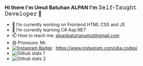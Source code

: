 ### Hi there I'm Umut Batuhan ALPAN I'm 𝚂𝚎𝚕𝚏-𝚃𝚊𝚞𝚐𝚑𝚝 𝙳𝚎𝚟𝚎𝚕𝚘𝚙𝚎𝚛 👋
- 🔭 I’m currently working on Frontend HTML CSS and JS
- 🌱 I’m currently learning C# Asp.NET
- 📫 How to reach me: alpanbatuhanumut@gmail.com
- 😄 Pronouns: Mr.
- [![Instagram Badge](https://img.shields.io/badge/-Instagram-C13584?style=flat-quare&labelColor=C13584&logo=instagram&logoColor=white&link=link)](link) :  https://www.instagram.com/uba.codes/
- ![Github stats 1](https://github-readme-stats.vercel.app/api?username=ubacodes&show_icons=true&theme=gradient)
- ![Github stats 2](https://github-readme-stats.vercel.app/api?username=ubacodes&show_icons=true&theme=radical)
